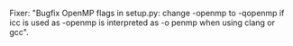 Fixer: "Bugfix OpenMP flags in setup.py: change -openmp to -qopenmp if icc is used as -openmp is interpreted as -o penmp when using clang or gcc".